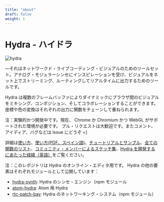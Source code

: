 ```yaml
---
title: "about"
draft: false
weight: 1
---
```


# Hydra - ハイドラ
![hydra](docs/assets/hydra-3-01.png)

―それはネットワークド・ライブコーディング・ビジュアルのためのツールセット。アナログ・モジュラーシンセにインスピレーションを受け、ビジュアルをネット上でストリーミング、ルーティングしてリアルタイムに出力するためのツールです。

Hydra は複数のフレームバッファによりダイナミックにブラウザ間のビジュアルをミキシング、コンポジション、そしてコラボレーションすることができます。座標や色の変換はそれぞれの出力に関数をチェーンして重ねられます。

注：実験的かつ開発中です。現在、 Chrome か Chromium かつ WebGL がサポートされた環境が必要です。
プル・リクエストは大歓迎です。またコメント、アイディア、バグなどは Issue にどうぞ =]

詳細は[使い方](#Getting-Started)、[使い方(PDF、スペイン語)](https://github.com/ojack/hydra/blob/master/docs/CODEX%20HYDRA.pdf)、[チュートリアルとサンプル](./examples/README.md)、[全ての関数のリスト](funcs)、[コミュニティ・メンバーによるスケッチ集](https://twitter.com/hydra_patterns?lang=es)、[Hydra を開発するにあたった経緯（英語）](https://www.youtube.com/watch?v=cw7tPDrFIQg)をご覧ください。

注：このレポジトリは Hydra のオンライン・エディタ用です。 Hydra の他の要素はそれぞれモジュールとして公開しています：

* [hydra-synth](https://github.com/ojack/hydra-synth): Hydra のシンセ・エンジン（npm モジュール
* [atom-hydra](https://github.com/ojack/atom-hydra): Atom 用 Hydra
* [rtc-patch-bay](https://github.com/ojack/rtc-patch-bay): Hydra のネットワーキング・システム（npm モジュール）